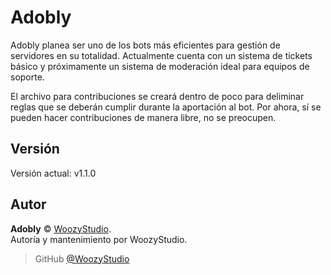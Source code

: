 # Adobly

Adobly planea ser uno de los bots más eficientes para gestión de servidores en su totalidad. Actualmente cuenta con un sistema de tickets básico y próximamente un sistema de moderación ideal para equipos de soporte.

El archivo para contribuciones se creará dentro de poco para deliminar reglas que se deberán cumplir durante la aportación al bot. Por ahora, sí se pueden hacer contribuciones de manera libre, no se preocupen.

## Versión

Versión actual: v1.1.0

## Autor

**Adobly** © [WoozyStudio](https://woozystudio.com).  
Autoría y mantenimiento por WoozyStudio.

> GitHub [@WoozyStudio](https://github.com/woozystudio)
